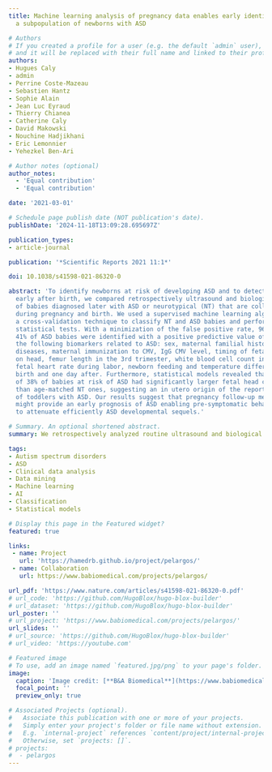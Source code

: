 ```yaml
---
title: Machine learning analysis of pregnancy data enables early identification of
  a subpopulation of newborns with ASD

# Authors
# If you created a profile for a user (e.g. the default `admin` user), write the username (folder name) here
# and it will be replaced with their full name and linked to their profile.
authors:
- Hugues Caly
- admin
- Perrine Coste-Mazeau
- Sebastien Hantz
- Sophie Alain
- Jean Luc Eyraud
- Thierry Chianea
- Catherine Caly
- David Makowski
- Nouchine Hadjikhani
- Eric Lemonnier
- Yehezkel Ben-Ari

# Author notes (optional)
author_notes:
  - 'Equal contribution'
  - 'Equal contribution'

date: '2021-03-01'

# Schedule page publish date (NOT publication's date).
publishDate: '2024-11-18T13:09:28.695697Z'

publication_types:
- article-journal

publication: '*Scientific Reports 2021 11:1*'

doi: 10.1038/s41598-021-86320-0

abstract: 'To identify newborns at risk of developing ASD and to detect ASD biomarkers
  early after birth, we compared retrospectively ultrasound and biological measurements
  of babies diagnosed later with ASD or neurotypical (NT) that are collected routinely
  during pregnancy and birth. We used a supervised machine learning algorithm with
  a cross-validation technique to classify NT and ASD babies and performed various
  statistical tests. With a minimization of the false positive rate, 96% of NT and
  41% of ASD babies were identified with a positive predictive value of 77%. We identified
  the following biomarkers related to ASD: sex, maternal familial history of auto-immune
  diseases, maternal immunization to CMV, IgG CMV level, timing of fetal rotation
  on head, femur length in the 3rd trimester, white blood cell count in the 3rd trimester,
  fetal heart rate during labor, newborn feeding and temperature difference between
  birth and one day after. Furthermore, statistical models revealed that a subpopulation
  of 38% of babies at risk of ASD had significantly larger fetal head circumference
  than age-matched NT ones, suggesting an in utero origin of the reported bigger brains
  of toddlers with ASD. Our results suggest that pregnancy follow-up measurements
  might provide an early prognosis of ASD enabling pre-symptomatic behavioral interventions
  to attenuate efficiently ASD developmental sequels.'

# Summary. An optional shortened abstract.
summary: We retrospectively analyzed routine ultrasound and biological measurements collected during pregnancy and at birth from babies later diagnosed with ASD or identified as neurotypical, aiming to detect early biomarkers and identify newborns at risk.

tags:
- Autism spectrum disorders
- ASD
- Clinical data analysis
- Data mining
- Machine learning
- AI
- Classification
- Statistical models

# Display this page in the Featured widget?
featured: true

links:
 - name: Project
   url: 'https://hamedrb.github.io/project/pelargos/'
 - name: Collaboration
   url: https://www.babiomedical.com/projects/pelargos/

url_pdf: 'https://www.nature.com/articles/s41598-021-86320-0.pdf'
# url_code: 'https://github.com/HugoBlox/hugo-blox-builder'
# url_dataset: 'https://github.com/HugoBlox/hugo-blox-builder'
url_poster: ''
# url_project: 'https://www.babiomedical.com/projects/pelargos/'
url_slides: ''
# url_source: 'https://github.com/HugoBlox/hugo-blox-builder'
# url_video: 'https://youtube.com'

# Featured image
# To use, add an image named `featured.jpg/png` to your page's folder.
image:
  caption: 'Image credit: [**B&A Biomedical**](https://www.babiomedical.com/en/)'
  focal_point: ''
  preview_only: true

# Associated Projects (optional).
#   Associate this publication with one or more of your projects.
#   Simply enter your project's folder or file name without extension.
#   E.g. `internal-project` references `content/project/internal-project/index.md`.
#   Otherwise, set `projects: []`.
# projects:
#  - pelargos
---
```

